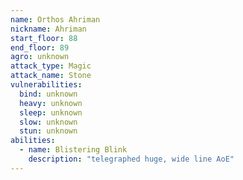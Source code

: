 ```yaml
---
name: Orthos Ahriman
nickname: Ahriman
start_floor: 88
end_floor: 89
agro: unknown
attack_type: Magic
attack_name: Stone
vulnerabilities:
  bind: unknown
  heavy: unknown
  sleep: unknown
  slow: unknown
  stun: unknown
abilities:
  - name: Blistering Blink
    description: "telegraphed huge, wide line AoE"
---
```

